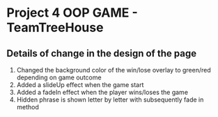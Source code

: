 # Project 4 OOP GAME - TeamTreeHouse

## Details of change in the design of the page

1) Changed the background color of the win/lose overlay to green/red depending on game outcome
2) Added a slideUp effect when the game start
3) Added a fadeIn effect when the player wins/loses the game
4) Hidden phrase is shown letter by letter with subsequently fade in method
